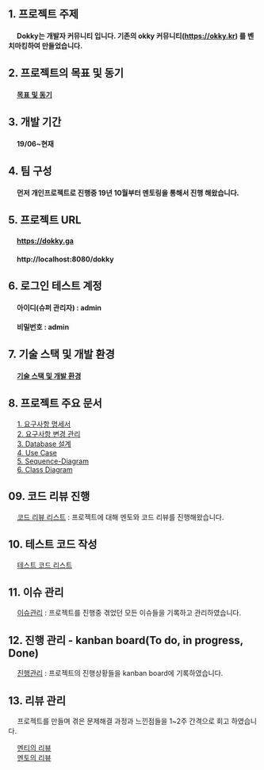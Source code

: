 ## 1. 프로젝트 주제

#### &emsp; Dokky는 개발자 커뮤니티 입니다. 기존의 okky 커뮤니티(https://okky.kr) 를 벤치마킹하여 만들었습니다.

## 2. 프로젝트의 목표 및 동기

#### &emsp; [목표 및 동기](https://github.com/ytw9699/Dokky/blob/master/dokky/documents/%EA%B8%B0%ED%83%80%EB%AC%B8%EC%84%9C%EB%93%A4/%ED%94%84%EB%A1%9C%EC%A0%9D%ED%8A%B8%EC%9D%98-%EB%AA%A9%ED%91%9C-%EB%B0%8F-%EB%8F%99%EA%B8%B0.md) 

## 3. 개발 기간

#### &emsp; 19/06~현재

## 4. 팀 구성

#### &emsp; 먼저 개인프로젝트로 진행중 19년 10월부터 멘토링을 통해서 진행 해왔습니다.

## 5. 프로젝트 URL

#### &emsp; https://dokky.ga
#### &emsp; http://localhost:8080/dokky

## 6. 로그인 테스트 계정

#### &emsp; 아이디(슈퍼 관리자) : admin 
#### &emsp; 비밀번호 : admin

## 7. 기술 스택 및 개발 환경
#### &emsp; [기술 스택 및 개발 환경](https://github.com/ytw9699/Dokky/blob/master/dokky/documents/%EA%B8%B0%ED%83%80%EB%AC%B8%EC%84%9C%EB%93%A4/%EA%B8%B0%EC%88%A0-%EC%8A%A4%ED%83%9D-%EB%B0%8F-%EA%B0%9C%EB%B0%9C-%ED%99%98%EA%B2%BD.md)

## 8. 프로젝트 주요 문서

&emsp; [1. 요구사항 명세서](https://github.com/ytw9699/Dokky/blob/master/dokky/documents/%EA%B8%B0%ED%83%80%EB%AC%B8%EC%84%9C%EB%93%A4/%EC%9A%94%EA%B5%AC%EC%82%AC%ED%95%AD-%EB%AA%85%EC%84%B8%EC%84%9C.md)  
&emsp; [2. 요구사항 변경 관리](https://github.com/ytw9699/Dokky/tree/master/dokky/documents/%EA%B8%B0%ED%83%80%EB%AC%B8%EC%84%9C%EB%93%A4/%EC%9A%94%EA%B5%AC%EC%82%AC%ED%95%AD_%EB%B3%80%EA%B2%BD%EA%B4%80%EB%A6%AC)  
&emsp; [3. Database 설계](https://github.com/ytw9699/Dokky/blob/master/dokky/documents/%EA%B8%B0%ED%83%80%EB%AC%B8%EC%84%9C%EB%93%A4/DB%EC%84%A4%EA%B3%84.md)     
&emsp; [4. Use Case ](https://github.com/ytw9699/Dokky/blob/master/dokky/documents/%EA%B8%B0%ED%83%80%EB%AC%B8%EC%84%9C%EB%93%A4/Use-Case.md)   
&emsp; [5. Sequence-Diagram ](https://github.com/ytw9699/Dokky/blob/master/dokky/documents/%EA%B8%B0%ED%83%80%EB%AC%B8%EC%84%9C%EB%93%A4/Sequence-Diagram.md)  
&emsp; [6. Class Diagram](https://github.com/ytw9699/Dokky/wiki/%EC%9A%94%EA%B5%AC%EC%82%AC%ED%95%AD-%EB%B3%80%EA%B2%BD-%EA%B4%80%EB%A6%AC)  

## 09. 코드 리뷰 진행

&emsp; [코드 리뷰 리스트](https://github.com/ytw9699/Dokky/blob/master/dokky/documents/%EA%B8%B0%ED%83%80%EB%AC%B8%EC%84%9C%EB%93%A4/%EC%BD%94%EB%93%9C%EB%A6%AC%EB%B7%B0-%EB%A6%AC%EC%8A%A4%ED%8A%B8.md) : 프로젝트에 대해 멘토와 코드 리뷰를 진행해왔습니다.

## 10. 테스트 코드 작성

&emsp; [테스트 코드 리스트](https://github.com/ytw9699/Dokky/blob/master/dokky/documents/%EA%B8%B0%ED%83%80%EB%AC%B8%EC%84%9C%EB%93%A4/%ED%85%8C%EC%8A%A4%ED%8A%B8-%EC%BD%94%EB%93%9C-%EB%A6%AC%EC%8A%A4%ED%8A%B8.md) 

## 11. 이슈 관리
&emsp; [이슈관리](https://github.com/ytw9699/Dokky/issues) : 프로젝트를 진행중 겪었던 모든 이슈들을 기록하고 관리하였습니다.  
			
## 12. 진행 관리 - kanban board(To do, in progress, Done) 

&emsp; [진행관리](https://github.com/ytw9699/Dokky/projects/3) : 프로젝트의 진행상황들을 kanban board에 기록하였습니다.  

## 13. 리뷰 관리

&emsp; 프로젝트를 만들며 겪은 문제해결 과정과 느낀점들을 1~2주 간격으로 회고 하였습니다.

&emsp; [멘티의 리뷰](https://github.com/ytw9699/Dokky/tree/master/dokky/documents/review_Of_mentee)   
&emsp; [멘토의 리뷰](https://github.com/ytw9699/Dokky/tree/master/dokky/documents/review_Of_mentor)
			


